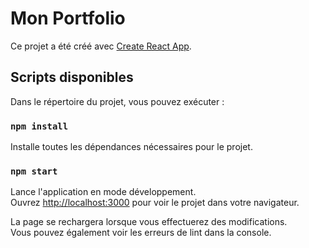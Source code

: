 # Mon Portfolio

Ce projet a été créé avec [Create React App](https://github.com/facebook/create-react-app).

## Scripts disponibles

Dans le répertoire du projet, vous pouvez exécuter :

### `npm install`

Installe toutes les dépendances nécessaires pour le projet.

### `npm start`

Lance l'application en mode développement.\
Ouvrez [http://localhost:3000](http://localhost:3000) pour voir le projet dans votre navigateur.

La page se rechargera lorsque vous effectuerez des modifications.\
Vous pouvez également voir les erreurs de lint dans la console.
